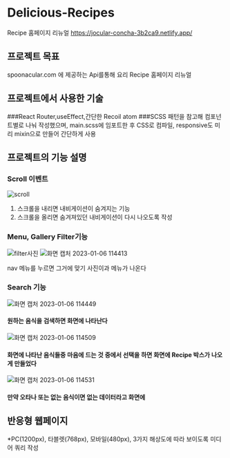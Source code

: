 # Delicious-Recipes
Recipe 홈페이지 리뉴얼 <https://jocular-concha-3b2ca9.netlify.app/>
## 프로젝트 목표
spoonacular.com 에 제공하는 Api를통해 요리 Recipe 홈페이지 리뉴얼
## 프로젝트에서 사용한 기술
###React
Router,useEffect,간단한 Recoil atom 
###SCSS
패턴을 참고해 컴포넌트별로 나눠 작성했으며, main.scss에 임포트한 후 CSS로 컴파일, responsive도 미리 mixin으로 만들어 간단하게 사용

## 프로젝트의 기능 설명
### Scroll 이벤트
![scroll](https://user-images.githubusercontent.com/76529606/210919545-04a0ed32-d3c7-44ab-81ea-05f240244ebc.jpg)
1. 스크롤을 내리면 내비게이션이 숨겨지는 기능
2. 스크롤을 올리면 숨겨져있던 내비게이션이 다시 나오도록 작성
### Menu, Gallery Filter기능

![filter사진](https://user-images.githubusercontent.com/76529606/210919785-9016c860-37f5-4348-b8f2-e73423129cdb.jpg)
![화면 캡처 2023-01-06 114413](https://user-images.githubusercontent.com/76529606/210919797-8e05c9ea-f442-400b-aace-17bc42a72a18.jpg)

nav 메뉴를 누르면 그거에 맞기 사진이과 메뉴가 나온다

### Search 기능
![화면 캡처 2023-01-06 114449](https://user-images.githubusercontent.com/76529606/210919902-3fada445-856b-44bd-a45e-da6a2fb21be2.jpg)

#### 원하는 음식을 검색하면 화면에 나타난다

![화면 캡처 2023-01-06 114509](https://user-images.githubusercontent.com/76529606/210919962-87fe3d08-f0be-4b1b-86f2-9ef6994a5ec4.jpg)

#### 화면에 나타난 음식들중 마음에 드는 것 중에서 선택을 하면 화면에 Recipe 박스가 나오게 만들었다

![화면 캡처 2023-01-06 114531](https://user-images.githubusercontent.com/76529606/210920042-f3912ed1-ab23-4bf4-bbec-651d57bb49e5.jpg)

#### 만약 오타나 또는 없는 음식이면 없는 데이터라고 화면에 

## 반응형 웹페이지
*PC(1200px), 타블렛(768px), 모바일(480px), 3가지 해상도에 따라 보이도록 미디어 쿼리 작성
